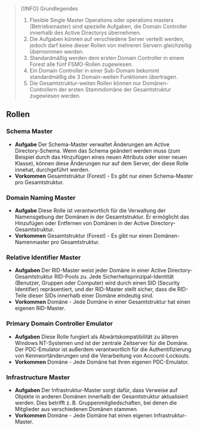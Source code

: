 
> [!INFO] Grundlegendes 
> 1. Flexible Single Master Operations oder operations masters (Betriebsmaster) sind spezielle Aufgaben, die Domain Controller innerhalb des Active Directorys übernehmen.
> 2. Die Aufgaben können auf verschiedene Server verteilt werden, jedoch darf keine dieser Rollen von mehreren Servern gleichzeitig übernommen werden.
> 3. Standardmäßig werden dem ersten Domain Controller in einem Forest alle fünf FSMO-Rollen zugewiesen.  
> 4. Ein Domain Controller in einer Sub-Domain bekommt standardmäßig die 3 Domain-weiten Funktionen übertragen.
> 5. Die Gesamtstruktur-weiten Rollen können nur Domänen-Controllern der ersten Stammdomäne der Gesamtstruktur zugewiesen werden.

## Rollen
### **Schema Master**
- **Aufgabe**
  Der Schema-Master verwaltet Änderungen am Active Directory-Schema. Wenn das Schema geändert werden muss (zum Beispiel durch das Hinzufügen eines neuen Attributs oder einer neuen Klasse), können diese Änderungen nur auf dem Server, der diese Rolle innehat, durchgeführt werden.
- **Vorkommen**
  Gesamtstruktur (Forest) - Es gibt nur einen Schema-Master pro Gesamtstruktur.
### **Domain Naming Master** 
- **Aufgabe**
  Diese Rolle ist verantwortlich für die Verwaltung der Namensgebung der Domänen in der Gesamtstruktur. Er ermöglicht das Hinzufügen oder Entfernen von Domänen in der Active Directory-Gesamtstruktur.
- **Vorkommen**
  Gesamtstruktur (Forest) - Es gibt nur einen Domänen-Namenmaster pro Gesamtstruktur.
### **Relative Identifier Master**
- **Aufgaben**
  Der RID-Master weist jeder Domäne in einer Active Directory-Gesamtstruktur RID-Pools zu. Jede Sicherheitsprinzipal-Identität (Benutzer, Gruppen oder Computer) wird durch einen SID (Security Identifier) repräsentiert, und der RID-Master stellt sicher, dass die RID-Teile dieser SIDs innerhalb einer Domäne eindeutig sind.
- **Vorkommen**
  Domäne - Jede Domäne in einer Gesamtstruktur hat einen eigenen RID-Master.
### **Primary Domain Controller Emulator**
- **Aufgaben**
  Diese Rolle fungiert als Abwärtskompatibilität zu älteren Windows NT-Systemen und ist der zentrale Zeitserver für die Domäne. Der PDC-Emulator ist außerdem verantwortlich für die Authentifizierung von Kennwortänderungen und die Verarbeitung von Account-Lockouts.
- **Vorkommen**
  Domäne - Jede Domäne hat ihren eigenen PDC-Emulator.
### **Infrastructure Master**
- **Aufgaben**
  Der Infrastruktur-Master sorgt dafür, dass Verweise auf Objekte in anderen Domänen innerhalb der Gesamtstruktur aktualisiert werden. Dies betrifft z. B. Gruppenmitgliedschaften, bei denen die Mitglieder aus verschiedenen Domänen stammen.
- **Vorkommen**
  Domäne - Jede Domäne hat einen eigenen Infrastruktur-Master.